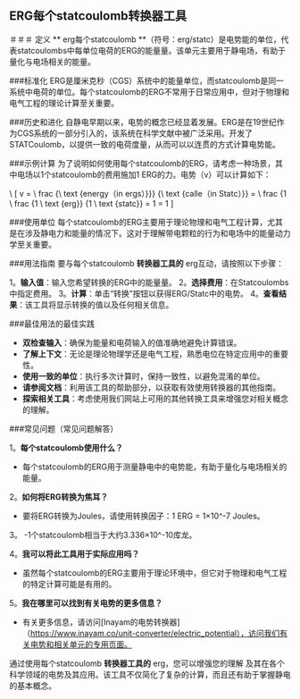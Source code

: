 ## ERG每个statcoulomb转换器工具

＃＃＃ 定义
** erg每个statcoulomb **（符号：erg/statc）是电势能的单位，代表statcoulombs中每单位电荷的ERG的能量量。该单元主要用于静电场，有助于量化与电场相关的能量。

###标准化
ERG是厘米克秒（CGS）系统中的能量单位，而statcoulomb是同一系统中电荷的单位。每个statcoulomb的ERG不常用于日常应用中，但对于物理和电气工程的理论计算至关重要。

###历史和进化
自静电早期以来，电势的概念已经显着发展。ERG是在19世纪作为CGS系统的一部分引入的，该系统在科学文献中被广泛采用。开发了STATCoulomb，以提供一致的电荷度量，从而可以以连贯的方式计算电势能。

###示例计算
为了说明如何使用每个statcoulomb的ERG，请考虑一种场景，其中电场以1个statcoulomb的费用施加1 ERG的力。电势（v）可以计算如下：

\ [
v = \ frac {\ text {energy（in ergs）}}} {\ text {calle（in Statc）}} = \ frac {1 \ frac {1 \ text {erg}} {1 \ text {statc}} = 1 = 1
\]

###使用单位
每个statcoulomb的ERG主要用于理论物理和电气工程计算，尤其是在涉及静电力和能量的情况下。这对于理解带电颗粒的行为和电场中的能量动力学至关重要。

###用法指南
要与每个statcoulomb **转换器工具的** erg互动，请按照以下步骤：

1。**输入值**：输入您希望转换的ERG中的能量量。
2。**选择费用**：在Statcoulombs中指定费用。
3。**计算**：单击“转换”按钮以获得ERG/Statc中的电势。
4。**查看结果**：该工具将显示转换的值以及任何相关信息。

###最佳用法的最佳实践
-  **双检查输入**：确保为能量和电荷输入的值准确地避免计算错误。
-  **了解上下文**：无论是理论物理学还是电气工程，熟悉电位在特定应用中的重要性。
-  **使用一致的单位**：执行多次计算时，保持一致性，以避免混淆的单位。
-  **请参阅文档**：利用该工具的帮助部分，以获取有效使用转换器的其他指南。
-  **探索相关工具**：考虑使用我们网站上可用的其他转换工具来增强您对相关概念的理解。

###常见问题（常见问题解答）

1。**每个statcoulomb使用什么？**
- 每个statcoulomb的ERG用于测量静电中的电势能，有助于量化与电场相关的能量。

2。**如何将ERG转换为焦耳？**
- 要将ERG转换为Joules，请使用转换因子：1 ERG = 1×10^-7 Joules。

3。
-1个statcoulomb相当于大约3.336×10^-10库龙。

4。**我可以将此工具用于实际应用吗？**
- 虽然每个statcoulomb的ERG主要用于理论环境中，但它对于物理和电气工程的特定计算可能是有用的。

5。**我在哪里可以找到有关电势的更多信息？**
- 有关更多信息，请访问[Inayam的电势转换器]（https://www.inayam.co/unit-converter/electric_potential），访问我们有关电势和相关单元的专用页面。

通过使用每个statcoulomb **转换器工具的** erg，您可以增强您的理解 及其在各个科学领域的电​​势及其应用。该工具不仅简化了复杂的计算，而且还有助于掌握静电的基本概念。
